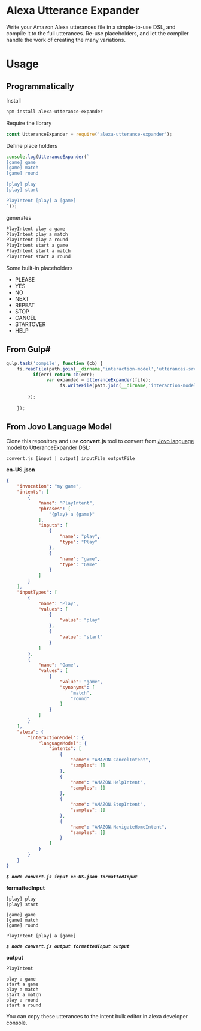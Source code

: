# Alexa Utterance Expander
Write your Amazon Alexa utterances file in a simple-to-use DSL, and compile it to the full utterances.
Re-use placeholders, and let the compiler handle the work of creating the many variations.

# Usage

## Programmatically

Install

```bash
npm install alexa-utterance-expander
```

Require the library

```javascript
const UtteranceExpander = require('alexa-utterance-expander');
```

Define place holders
```javascript
console.log(UtteranceExpander(`
[game] game
[game] match
[game] round

[play] play
[play] start

PlayIntent [play] a [game]
`));
```
generates

```javascript
PlayIntent play a game
PlayIntent play a match
PlayIntent play a round
PlayIntent start a game
PlayIntent start a match
PlayIntent start a round
```

Some built-in placeholders
* PLEASE
* YES
* NO
* NEXT
* REPEAT
* STOP
* CANCEL
* STARTOVER
* HELP

## From Gulp#

```javascript
gulp.task('compile', function (cb) {
    fs.readFile(path.join(__dirname,'interaction-model','utterances-src.txt'),function(err,file){
          if(err) return cb(err);
               var expanded = UtteranceExpander(file);
                    fs.writeFile(path.join(__dirname,'interaction-model','utterances.txt'),expanded,cb);
                       
        });
         
    });
```

## From Jovo Language Model

Clone this repository and use **convert.js** tool to convert from [Jovo language model](https://www.jovo.tech/docs/model) to UtteranceExpander DSL:

`convert.js [input | output] inputFile outputFile`

**en-US.json**

```json
{
	"invocation": "my game",
	"intents": [
		{
			"name": "PlayIntent",
			"phrases": [
				"{play} a {game}"
			],
			"inputs": [
				{
					"name": "play",
					"type": "Play"
				},
				{
					"name": "game",
					"type": "Game"
				}
			]
		}
	],
	"inputTypes": [
		{
			"name": "Play",
			"values": [
				{
					"value": "play"
				},
				{
					"value": "start"
				}
			]
		},
		{
			"name": "Game",
			"values": [
				{
					"value": "game",
					"synonyms": [
						"match",
						"round"
					]
				}
			]
		}
	],
	"alexa": {
		"interactionModel": {
			"languageModel": {
				"intents": [
					{
						"name": "AMAZON.CancelIntent",
						"samples": []
					},
					{
						"name": "AMAZON.HelpIntent",
						"samples": []
					},
					{
						"name": "AMAZON.StopIntent",
						"samples": []
					},
					{
						"name": "AMAZON.NavigateHomeIntent",
						"samples": []
					}
				]
			}
		}
	}
}
```

***`$ node convert.js input en-US.json formattedInput`***

**formattedInput**

```
[play] play
[play] start

[game] game
[game] match
[game] round

PlayIntent [play] a [game]
```

***`$ node convert.js output formattedInput output`***

**output**

```
PlayIntent

play a game
start a game
play a match
start a match
play a round
start a round
```

You can copy these utterances to the intent bulk editor in alexa developer console.